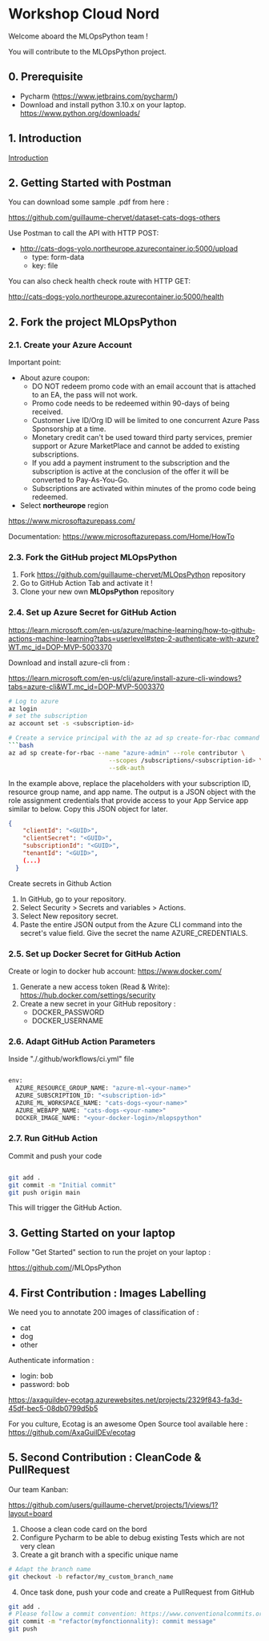 # Workshop Cloud Nord

Welcome aboard the MLOpsPython team !

You will contribute to the MLOpsPython project.

## 0. Prerequisite

- Pycharm (https://www.jetbrains.com/pycharm/)
- Download and install python 3.10.x on your laptop. 
https://www.python.org/downloads/

## 1. Introduction

[Introduction](https://github.com/guillaume-chervet/MLOpsPython/blob/main/documentation/learning.md)

## 2. Getting Started with Postman

You can download some sample .pdf from here : 

https://github.com/guillaume-chervet/dataset-cats-dogs-others

Use Postman to call the API with HTTP POST:
- http://cats-dogs-yolo.northeurope.azurecontainer.io:5000/upload
  - type: form-data
  - key: file 

You can also check health check route with HTTP GET:

http://cats-dogs-yolo.northeurope.azurecontainer.io:5000/health

## 2. Fork the project MLOpsPython

### 2.1. Create your Azure Account

Important point:
- About azure coupon:
  - DO NOT redeem promo code with an email account that is attached to an EA, the pass will not work.
  - Promo code needs to be redeemed within 90-days of being received.
  - Customer Live ID/Org ID will be limited to one concurrent Azure Pass Sponsorship at a time.
  - Monetary credit can't be used toward third party services, premier support or Azure MarketPlace and cannot be added to existing subscriptions.
  - If you add a payment instrument to the subscription and the subscription is active at the conclusion of the offer it will be converted to Pay-As-You-Go.
  - Subscriptions are activated within minutes of the promo code being redeemed.
- Select **northeurope** region

https://www.microsoftazurepass.com/

Documentation:
https://www.microsoftazurepass.com/Home/HowTo

### 2.3. Fork the GitHub project MLOpsPython

1. Fork https://github.com/guillaume-chervet/MLOpsPython repository
2. Go to GitHub Action Tab and activate it !
3. Clone your new own **MLOpsPython** repository

### 2.4. Set up Azure Secret for GitHub Action

https://learn.microsoft.com/en-us/azure/machine-learning/how-to-github-actions-machine-learning?tabs=userlevel#step-2-authenticate-with-azure?WT.mc_id=DOP-MVP-5003370

Download and install azure-cli from : 

https://learn.microsoft.com/en-us/cli/azure/install-azure-cli-windows?tabs=azure-cli&WT.mc_id=DOP-MVP-5003370

```bash
# Log to azure
az login
# set the subscription
az account set -s <subscription-id>

# Create a service principal with the az ad sp create-for-rbac command in the Azure CLI. Run this command with Azure Cloud Shell in the Azure portal or by selecting the Try it button.
```bash
az ad sp create-for-rbac --name "azure-admin" --role contributor \
                            --scopes /subscriptions/<subscription-id> \
                            --sdk-auth
```
In the example above, replace the placeholders with your subscription ID, resource group name, and app name. The output is a JSON object with the role assignment credentials that provide access to your App Service app similar to below. Copy this JSON object for later.

```json
{
    "clientId": "<GUID>",
    "clientSecret": "<GUID>",
    "subscriptionId": "<GUID>",
    "tenantId": "<GUID>",
    (...)
  }
  ```

Create secrets in Github Action

1. In GitHub, go to your repository.
2. Select Security > Secrets and variables > Actions.
3. Select New repository secret.
4. Paste the entire JSON output from the Azure CLI command into the secret's value field. Give the secret the name AZURE_CREDENTIALS.


### 2.5. Set up Docker Secret for GitHub Action 

Create or login to docker hub account: https://www.docker.com/

1. Generate a new access token (Read & Write): https://hub.docker.com/settings/security
2. Create a new secret in your GitHub repository :
   - DOCKER_PASSWORD
   - DOCKER_USERNAME

### 2.6. Adapt GitHub Action Parameters

Inside "./.github/workflows/ci.yml" file

````bash

env:
  AZURE_RESOURCE_GROUP_NAME: "azure-ml-<your-name>"
  AZURE_SUBSCRIPTION_ID: "<subscription-id>"
  AZURE_ML_WORKSPACE_NAME: "cats-dogs-<your-name>"
  AZURE_WEBAPP_NAME: "cats-dogs-<your-name>"
  DOCKER_IMAGE_NAME: "<your-docker-login>/mlopspython"

````

### 2.7. Run GitHub Action

Commit and push your code

```bash

git add .
git commit -m "Initial commit"
git push origin main

```

This will trigger the GitHub Action.

## 3. Getting Started on your laptop

Follow "Get Started" section to run the projet on your laptop :

https://github.com/<your-github-login>/MLOpsPython

## 4. First Contribution : Images Labelling

We need you to annotate 200 images of classification of :
- cat
- dog
- other

Authenticate information :
- login: bob
- password: bob

https://axaguildev-ecotag.azurewebsites.net/projects/2329f843-fa3d-45df-bec5-08db0799d5b5

For you culture, Ecotag is an awesome Open Source tool available here :
https://github.com/AxaGuilDEv/ecotag

## 5. Second Contribution : CleanCode & PullRequest

Our team Kanban:

https://github.com/users/guillaume-chervet/projects/1/views/1?layout=board

1. Choose a clean code card on the bord
2. Configure Pycharm to be able to debug existing Tests which are not very clean
3. Create a git branch with a specific unique name

```sh
# Adapt the branch name 
git checkout -b refactor/my_custom_branch_name
```

4. Once task done, push your code and create a PullRequest from GitHub
```sh
git add .
# Please follow a commit convention: https://www.conventionalcommits.org/en/v1.0.0/
git commit -m "refactor(myfonctionnality): commit message"
git push
```

